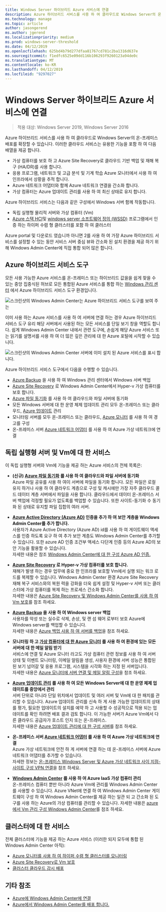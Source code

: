 ```yaml
---
title: Windows Server 하이브리드 Azure 서비스에 연결
description: Azure 하이브리드 서비스를 사용 하 여 클라우드로 Windows Server의 온-프레미스 배포를 확장할 수 있습니다.
ms.technology: manage
ms.topic: article
author: jasongerend
ms.author: jgerend
ms.localizationpriority: medium
ms.prod: windows-server-threshold
ms.date: 04/12/2019
ms.openlocfilehash: 625bd4b79d277dfaa81767cd781c2ba1316d637e
ms.sourcegitcommit: f1edfc6525e09dd116b106293f9260123a94de0c
ms.translationtype: MT
ms.contentlocale: ko-KR
ms.lasthandoff: 04/12/2019
ms.locfileid: "9297027"
---
```

# Windows Server 하이브리드 Azure 서비스에 연결

>적용 대상: Windows Server 2019, Windows Server 2016

Azure 하이브리드 서비스를 사용 하 여 클라우드로 Windows Server의 온-프레미스 배포를 확장할 수 있습니다. 이러한 클라우드 서비스는 유용한 기능을 포함 하 여 다음 배열을 제공 합니다.

- 가상 컴퓨터를 보호 하 고 Azure Site Recovery로 클라우드 기반 백업 및 재해 복구 (HA/DR)를 사용 합니다. 
- 응용 프로그램, 네트워크 및 고급 분석 및 기계 학습 Azure 모니터에서 사용 하 여 인프라에서 상황을 추적 합니다. 
- Azure 네트워크 어댑터와 함께 Azure 네트워크 연결을 간소화 합니다.
- 가상 컴퓨터는 Azure 업데이트 관리를 사용 하 여 최신 상태로 유지 합니다.

Azure 하이브리드 서비스는 다음과 같은 구성에서 Windows 서버 함께 작동합니다.

- 독립 실행형 물리적 서버와 가상 컴퓨터 (Vm)
- [Azure 스택 HCI](../../../azure-stack-hci/index.md)및 [windows server 소프트웨어 정의 (WSSD)](https://www.microsoft.com/en-us/cloud-platform/software-defined-datacenter) 프로그램에서 인증 하는 하이퍼 수렴 형 클러스터를 포함 하 여 클러스터

Azure portal 및 다운로드 였습니까 아니면 2를 사용 하 여 가장 Azure 하이브리드 서비스를 설정할 수 있는 동안 서비스 서버 중심 뷰와 간소화 된 설치 환경을 제공 하기 위해 Windows Admin Center에 직접 통합 되어 많은 합니다.

## Azure 하이브리드 서비스 도구

모든 사용 가능한 Azure 서비스를 온-프레미스 또는 하이브리드 값을을 쉽게 찾을 수 있는 중앙 집중식된 허브로 모든 통합된 Azure 서비스를 통합 하는 [Windows 관리 센터](../understand/windows-admin-center.md) 에서 Azure 하이브리드 서비스 도구 환경입니다. 

![스크린샷의 Windows Admin Center는 Azure 하이브리드 서비스 도구를 보여 주는](../media/azure-services/ahs-discover.png)

이미 사용 하는 Azure 서비스를 사용 하 여 서버에 연결 하는 경우 Azure 하이브리드 서비스 도구 유리 해당 서버에서 사용된 하는 모든 서비스를 단일 보기 창을 역할도 합니다. 쉽게 Windows Admin Center 내에서 관련 도구에, 손쉽게 해당 Azure 서비스 또는 읽기를 설명서를 사용 하 여 더 많은 깊은 관리에 대 한 Azure 포털에 시작할 수 있습니다. 

![스크린샷의 Windows Admin Center 서버에 이미 설치 된 Azure 서비스를 표시 합니다.](../media/azure-services/ahs-dayN.png)

Azure 하이브리드 서비스 도구에서 다음을 수행할 수 있습니다.
- [Azure Backup](azure-backup.md) 을 사용 하 여 Windows 관리 센터에서 Windows 서버 백업
- [Azure Site Recovery](azure-site-recovery.md) 로 Windows Admin Center에서 Hyper-v 가상 컴퓨터를 보호 합니다.
- [Azure 파일 동기화](azure-file-sync.md) 를 사용 하 여 클라우드와 파일 서버에 동기화
- 모든 Windows 서버에 대 한 운영 체제 업데이트 관리 모두 온-프레미스 또는 클라우드, [Azure 업데이트](azure-update-management.md) 관리
- 모니터링 서버를 모두 온-프레미스 또는 클라우드, [Azure 모니터](azure-monitor.md) 를 사용 하 여 경고를 구성
- 온-프레미스 서버 [Azure 네트워크 어댑터](https://aka.ms/WACNetworkAdapter) 를 사용 하 여 Azure 가상 네트워크에 연결

## 독립 실행형 서버 및 Vm에 대 한 서비스

이 독립 실행형 서버와 Vm에 기능을 제공 하는 Azure 서비스의 전체 목록은:

- **(신규) [Azure 파일 동기화](https://aka.ms/afs) 를 사용 하 여 클라우드와 파일 서버에 동기화**  
Azure 파일 공유를 사용 하 여이 서버에 파일을 동기화 합니다. 모든 파일은 로컬 유지 하거나 사용 하 여 클라우드 계층으로 구성 및 캐시에만 가장 자주 클라우드 콜드 데이터 계층 서버에서 파일을 사용 합니다. 클라우드에서 데이터 온-프레미스 서버 백업에 걱정할 필요가 없도록를 백업할 수 있습니다. 또한 사이트-동기화 수 동기화 된 상태로 유지할 파일 집합의 여러 서버.

- **[Azure Active Directory (Azure AD)](https://azure.microsoft.com/services/active-directory/) 인증을 추가 하 여 보안 계층을 Windows Admin Center를 추가 합니다.**  
사용자가 Azure Active Directory (Azure AD) id를 사용 하 여 게이트웨이 액세스를 인증 하도록 요구 하 여 추가 보안 계층도 Windows Admin Center를 추가할 수 있습니다. 또한 azure AD 인증 조건부 액세스 다단계 인증 등의 Azure AD의 보안 기능을 활용할 수 있습니다.  
자세한 내용은 참조 [Windows Admin Center에 대 한 구성 Azure AD 인증.](../configure/user-access-control.md#azure-active-directory)  

- **[Azure Site Recovery](https://docs.microsoft.com/azure/site-recovery/site-recovery-overview) 로 Hyper-v 가상 컴퓨터를 보호 합니다.**  
재해가 발생 하는 경우 업무에 중요 한 인프라를 보호할 Vm에서 실행 되는 워크 로드를 복제할 수 있습니다. Windows Admin Center 환경 Azure Site Recovery 재해 복구 서비스와의 복원 력을 강화을 더욱 쉽게 설정 및 Hyper-v 서버 또는 클러스터에 가상 컴퓨터를 복제 하는 프로세스 간소화 합니다.  
자세한 내용은 [Azure Site Recovery 및 Windows Admin Center를 사용 하 여 Vm 보호](azure-site-recovery.md)를 참조 하세요.

- **[Azure Backup](https://docs.microsoft.com/azure/backup/backup-overview) 을 사용 하 여 Windows server 백업**  
사용자를 악성 또는 실수로 삭제, 손상, 및 랜 섬 웨어 로부터 보호 Azure에 Windows server를 백업할 수 있습니다.  
자세한 내용은 [Azure 백업 사용 하 여 서버를 백업](azure-backup.md)을 참조 하세요.

- **모니터링 하 고 [가상 컴퓨터에 대 한 Azure 모니터](https://docs.microsoft.com/azure/azure-monitor/insights/vminsights-overview) 를 사용 하 여 환경에 있는 모든 서버에 대 한 메일 알림 받기**  
서비스에 연결 및 Azure 모니터 라고도 가상 컴퓨터 관련 정보를 사용 하 여 서버 상태 및 이벤트 모니터링, 이메일 알림을 생성, 사용자 환경에 서버 성능은 통합된 된 보기 넘어갈 및 응용 프로그램, 시스템을 시각화 하는 지정 된 서버입니다.  
자세한 내용은 [Azure 모니터에 서버 연결 및 메일 알림 구성](azure-monitor.md)을 참조 하세요.

- **[Azure 업데이트 관리](https://docs.microsoft.com/azure/automation/automation-update-management) 를 사용 하 여 모든 Windows Server에 대 한 운영 체제 업데이트를 중앙에서 관리**  
서버 단위로 아니라 단일 위치에서 업데이트 및 여러 서버 및 Vm에 대 한 패치를 관리할 수 있습니다. Azure 업데이트 관리를 신속 하 게 사용 가능한 업데이트의 상태를 평가, 필요한 업데이트의 설치를 예약 하 고 사용할 수 성공적으로 적용 되는 업데이트를 확인 하려면 배포 결과 검토 합니다. 이 가능한 서버가 Azure Vm에서 다른 클라우드 공급자가 호스트 인지 또는 온-프레미스.  
자세한 내용은 [Azure 업데이트 관리에 대 한 구성 서버](azure-update-management.md)를 참조 하세요.

- **온-프레미스 서버 [Azure 네트워크 어댑터](https://aka.ms/WACNetworkAdapter) 를 사용 하 여 Azure 가상 네트워크에 연결**  
Azure 가상 네트워크에 안전 하 게 서버에 연결 하는 데 온-프레미스 서버에 Azure 네트워크 어댑터를 추가할 수 있습니다.  
자세한 정보는 [온-프레미스 Windows Server 및 Azure 가상 네트워크 사이 지점-사이트 구성 VPN 연결](https://aka.ms/WACNetworkAdapter)을 참조 하세요.

- **[Windows Admin Center](manage-azure-vms.md) 를 사용 하 여 Azure IaaS 가상 컴퓨터 관리**  
온-프레미스 컴퓨터 뿐만 아니라 Azure Vm에 관리를 Windows Admin Center를 사용할 수 있습니다. Azure VNet에 연결 하 여 Windows Admin Center 게이트웨이 구성 하 여 Windows Admin Center를 제공 하는 일관 되 고 간소화 된 도구를 사용 하는 Azure의 가상 컴퓨터를 관리할 수 있습니다. 자세한 내용은 [azure에서 Vm 관리 구성 Windows Admin Center](manage-azure-vms.md)를 참조 하세요.

## 클러스터에 대 한 서비스

전체 클러스터에 기능을 제공 하는 Azure 서비스 (이러한 되지 모두에 통합 된 Windows Admin Center 아직):

- [Azure 모니터를 사용 하 여 하이퍼 수렴 형 클러스터를 모니터링](../../../storage/storage-spaces/configure-azure-monitor.md)
- [Azure Site Recovery로 Vm 보호](azure-site-recovery.md)
- [클러스터 클라우드 감시 배포](../../../failover-clustering/deploy-cloud-witness.md)

## 기타 참조

- [Azure에 Windows Admin Center에 연결](azure-integration.md)
- [Azure에서 Windows Admin Center를 배포 합니다.](deploy-wac-in-azure.md)
